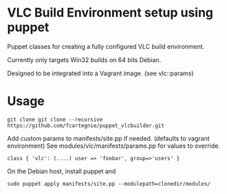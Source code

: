 VLC Build Environment setup using puppet
===========

Puppet classes for creating a fully configured VLC build environment.

Currently only targets Win32 builds on 64 bits Debian.

Designed to be integrated into a Vagrant image. (see vlc::params)

Usage
===========
    git clone git clone --recursive https://github.com/fcartegnie/puppet_vlcbuilder.git

Add custom params to manifests/site.pp if needed. (defaults to vagrant environment)
See modules/vlc/manifests/params.pp for values to override.

    class { 'vlc': (....) user => 'foobar', group=>'users' }

On the Debian host, install puppet and 

    sudo puppet apply manifests/site.pp --modulepath=clonedir/modules/
